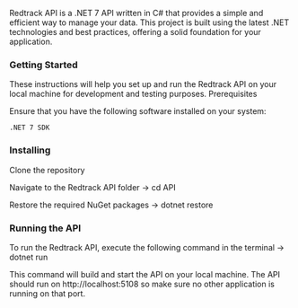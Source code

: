 
Redtrack API is a .NET 7 API written in C# that provides a simple and efficient way to manage your data. This project is built using the latest .NET technologies and best practices, offering a solid foundation for your application.

### Getting Started

These instructions will help you set up and run the Redtrack API on your local machine for development and testing purposes.
Prerequisites

Ensure that you have the following software installed on your system:

    .NET 7 SDK

### Installing

Clone the repository

Navigate to the Redtrack API folder -> cd API

Restore the required NuGet packages -> dotnet restore

### Running the API

To run the Redtrack API, execute the following command in the terminal -> dotnet run 

This command will build and start the API on your local machine. The API should run on http://localhost:5108 so make sure no other application is running on that port.
